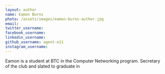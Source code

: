 ```yaml
---
layout: author
name: Eamon Burns
photo: /assets/images/eamon-burns-author.jpg
email:
twitter_username:
facebook_username:
linkedin_username:
github_username: agent-e11
instagram_username:
---
```


Eamon is a student at BTC in the Computer Networking program. Secretary of the club and slated to graduate in
